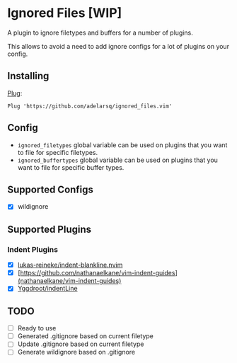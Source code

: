 # Ignored Files [WIP]

A plugin to ignore filetypes and buffers for a number of plugins.

This allows to avoid a need to add ignore configs for a lot of plugins on your config.

## Installing

[Plug](https://github.com/junegunn/vim-plug):

```vim
Plug 'https://github.com/adelarsq/ignored_files.vim'
```

## Config

- `ignored_filetypes` global variable can be used on plugins that you want to file for specific filetypes.
- `ignored_buffertypes` global variable can be used on plugins that you want to file for specific buffer types.

## Supported Configs

- [x] wildignore

## Supported Plugins

### Indent Plugins

- [x] [lukas-reineke/indent-blankline.nvim](https://github.com/lukas-reineke/indent-blankline.nvim)
- [x] [https://github.com/nathanaelkane/vim-indent-guides](nathanaelkane/vim-indent-guides)
- [x] [Yggdroot/indentLine](https://github.com/Yggdroot/indentLine)

## TODO

- [ ] Ready to use
- [ ] Generated .gitignore based on current filetype
- [ ] Update .gitignore based on current filetype
- [ ] Generate wildignore based on .gitignore
